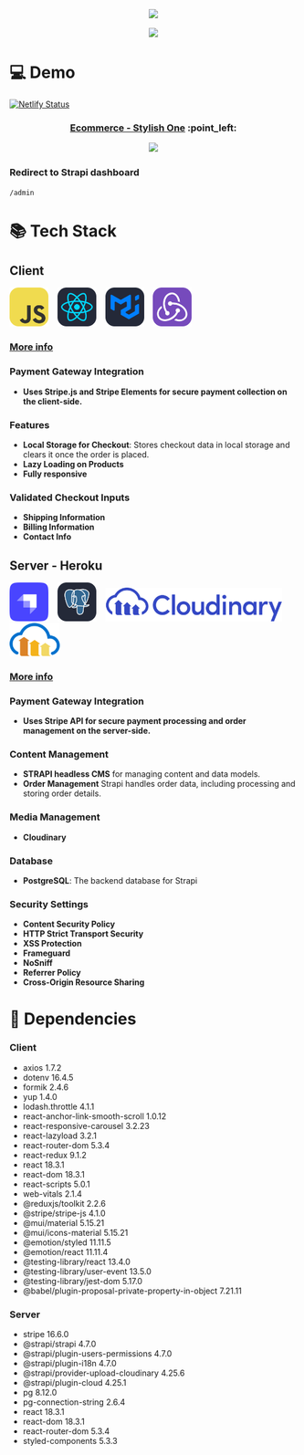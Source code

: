 <!-- Created by, animated text -->
<p align="center">
  <img src="https://readme-typing-svg.demolab.com?font=Noto+Sans&weight=600&size=32&duration=3300&pause=4800&color=79C0FF&center=true&vCenter=true&random=false&width=435&lines=%F0%9F%91%8B%2C+Created+by+%40OulehlaJan" />
</p>
<p align="center">
  <img src="https://readme-typing-svg.demolab.com?font=noto&weight=600&size=22&duration=4000&pause=4350&color=FFA657&center=true&vCenter=true&random=false&width=910&lines=a+self-taught+passionate+Web+developer+from+Czechia" />
</p>

# :computer: Demo
[![Netlify Status](https://api.netlify.com/api/v1/badges/40c70173-088f-4486-af47-f2d5fb0a00f0/deploy-status)](https://app.netlify.com/sites/stylish-one/deploys) <br />

<!-- Demo Link -->
<h3 align="center">
  <a href="https://stylish-one.netlify.app">Ecommerce - Stylish One</a> :point_left: <br/>
</h3>

<!-- GIF -->
<p align="center">
  <img src="assets/StylishOne.gif" />
</p>

### Redirect to Strapi dashboard
```bash
/admin
```

# :books: Tech Stack 

## Client

<img src="./assets/JavaScript.svg" width="68"> &nbsp;&nbsp; <img src="./assets/React-Dark.svg" width="68"> &nbsp;&nbsp; <img src="./assets/MaterialUI-Dark.svg" width="68"> &nbsp;&nbsp; <img src="./assets/Redux.svg" width="68"> 
### <a href="https://github.com/OulehlaJan/ecommerce-fullstack/tree/master/client">More info</a>

### Payment Gateway Integration

+ **Uses Stripe.js and Stripe Elements for secure payment collection on the client-side.**

### Features

+ **Local Storage for Checkout**: Stores checkout data in local storage and clears it once the order is placed.
+ **Lazy Loading on Products**
+ **Fully responsive**

### Validated Checkout Inputs

+ **Shipping Information**
+ **Billing Information**
+ **Contact Info**

## Server - Heroku

<img src="./assets/Strapi-Monogram-Dark.svg" width="68"> &nbsp;&nbsp; <img src="./assets/PostgreSQL-Dark.svg" width="68"> &nbsp;&nbsp; <img src="./assets/Cloudinary_logo.png" width="310"> &nbsp;&nbsp; <img src="./assets/Cloudinary.svg" width="88">
### <a href="https://github.com/OulehlaJan/ecommerce-fullstack/tree/master/server">More info</a>

### Payment Gateway Integration
+ **Uses Stripe API for secure payment processing and order management on the server-side.**

### Content Management

+ **STRAPI headless CMS** for managing content and data models.
+ **Order Management** Strapi handles order data, including processing and storing order details.

### Media Management

+ **Cloudinary**

### Database

+ **PostgreSQL**: The backend database for Strapi

### Security Settings

+ **Content Security Policy**
+ **HTTP Strict Transport Security**
+ **XSS Protection**
+ **Frameguard**
+ **NoSniff**
+ **Referrer Policy**
+ **Cross-Origin Resource Sharing**

# &#129513; Dependencies

### Client

+ axios 1.7.2
+ dotenv 16.4.5
+ formik 2.4.6
+ yup 1.4.0
+ lodash.throttle 4.1.1
+ react-anchor-link-smooth-scroll 1.0.12
+ react-responsive-carousel 3.2.23
+ react-lazyload 3.2.1
+ react-router-dom 5.3.4
+ react-redux 9.1.2
+ react 18.3.1
+ react-dom 18.3.1
+ react-scripts 5.0.1
+ web-vitals 2.1.4
+ @reduxjs/toolkit 2.2.6
+ @stripe/stripe-js 4.1.0
+ @mui/material 5.15.21
+ @mui/icons-material 5.15.21
+ @emotion/styled 11.11.5
+ @emotion/react 11.11.4
+ @testing-library/react 13.4.0
+ @testing-library/user-event 13.5.0
+ @testing-library/jest-dom 5.17.0
+ @babel/plugin-proposal-private-property-in-object 7.21.11

### Server

+ stripe 16.6.0
+ @strapi/strapi 4.7.0
+ @strapi/plugin-users-permissions 4.7.0
+ @strapi/plugin-i18n 4.7.0
+ @strapi/provider-upload-cloudinary 4.25.6
+ @strapi/plugin-cloud 4.25.1
+ pg 8.12.0
+ pg-connection-string 2.6.4
+ react 18.3.1
+ react-dom 18.3.1
+ react-router-dom 5.3.4
+ styled-components 5.3.3
